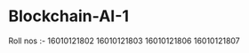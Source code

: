 # Blockchain-AI-1

Roll nos :- 16010121802
            16010121803
            16010121806
            16010121807

